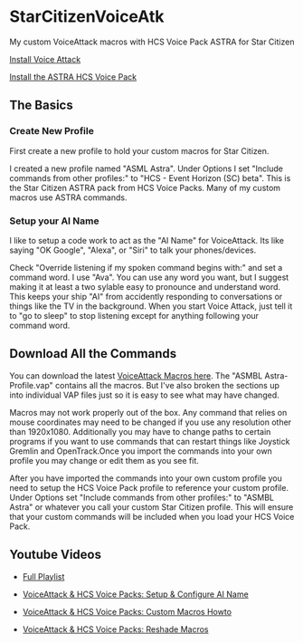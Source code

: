 # StarCitizenVoiceAtk
My custom VoiceAttack macros with HCS Voice Pack ASTRA for Star Citizen

[Install Voice Attack](https://voiceattack.com/)

[Install the ASTRA HCS Voice Pack](https://www.hcsvoicepacks.com/products/a-s-t-r-a-star-citizen?variant=20772219268)

## The Basics

### Create New Profile
First create a new profile to hold your custom macros for Star Citizen.

I created a new profile named "ASML Astra". Under Options I set "Include commands from other profiles:" to "HCS - Event Horizon (SC) beta". This is the Star Citizen ASTRA pack from HCS Voice Packs. Many of my custom macros use ASTRA commands. 

### Setup your AI Name
I like to setup a code work to act as the "AI Name" for VoiceAttack. Its like saying "OK Google", "Alexa", or "Siri" to talk your phones/devices.

Check "Override listening if my spoken command begins with:" and set a command word. I use "Ava". You can use any word you want, but I suggest making it at least a two sylable easy to pronounce and understand word. This keeps your ship "AI" from accidently responding to conversations or things like the TV in the background. When you start Voice Attack, just tell it to "go to sleep" to stop listening except for anything following your command word. 

## Download All the Commands

You can download the latest [VoiceAttack Macros here](https://github.com/Chadarius/StarCitizenVoiceAtk/releases/latest). The "ASMBL Astra-Profile.vap" contains all the macros. But I've also broken the sections up into individual VAP files just so it is easy to see what may have changed. 

Macros may not work properly out of the box. Any command that relies on mouse coordinates may need to be changed if you use any resolution other than 1920x1080. Additionally you may have to change paths to certain programs if you want to use commands that can restart things like Joystick Gremlin and OpenTrack.Once you import the commands into your own profile you may change or edit them as you see fit. 

After you have imported the commands into your own custom profile you need to setup the HCS Voice Pack profile to reference your custom profile. Under Options set "Include commands from other profiles:" to "ASMBL Astra" or whatever you call your custom Star Citizen profile. This will ensure that your custom commands will be included when you load your HCS Voice Pack.

## Youtube Videos
  - [Full Playlist](https://www.youtube.com/playlist?list=PLLGqQtzIC_6UU3SBzDPpsBaCvRX5lBHH2)

  - [VoiceAttack & HCS Voice Packs: Setup & Configure AI Name](https://youtu.be/-szWhNXKCDA)

  - [VoiceAttack & HCS Voice Packs: Custom Macros Howto](https://youtu.be/o29V3e6kfxk)

  - [VoiceAttack & HCS Voice Packs: Reshade Macros](https://youtu.be/JaAppKI9Ee4)

